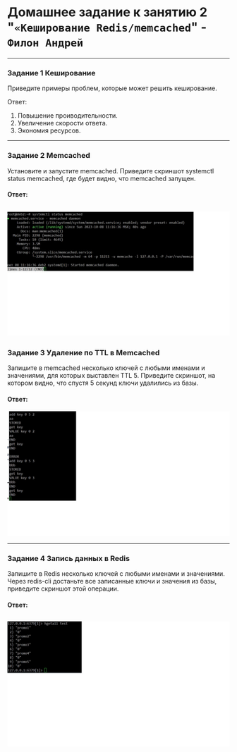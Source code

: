 # Домашнее задание к занятию 2 "`«Кеширование Redis/memcached`" - `Филон Андрей`

---

### Задание 1 Кеширование

Приведите примеры проблем, которые может решить кеширование.

Ответ: 
1. Повышение проиводительности.
2. Увеличение скорости ответа.
3. Экономия ресурсов.
  
---

### Задание 2 Memcached
   
Установите и запустите memcached.
Приведите скриншот systemctl status memcached, где будет видно, что memcached запущен.

#### Ответ:

![Задание 2](https://github.com/AndreyFilon/DB-2/blob/main/memcached.jpg)
---

### Задание 3 Удаление по TTL в Memcached

Запишите в memcached несколько ключей с любыми именами и значениями, для которых выставлен TTL 5.
Приведите скриншот, на котором видно, что спустя 5 секунд ключи удалились из базы.

#### Ответ:

![Задание 3](https://github.com/AndreyFilon/DB-2/blob/main/key.jpg)

---

### Задание 4 Запись данных в Redis

Запишите в Redis несколько ключей с любыми именами и значениями.
Через redis-cli достаньте все записанные ключи и значения из базы, приведите скриншот этой операции.

#### Ответ:

![Задание4](https://github.com/AndreyFilon/DB-2/blob/main/redis.jpg)
 ---
